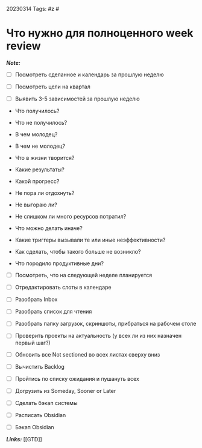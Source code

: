 20230314
Tags: #z #
# Что нужно для полноценного week review 

***Note:*** 

- [ ] Посмотреть сделанное и календарь за прошлую неделю

- [ ] Посмотреть цели на квартал

- [ ] Выявить 3-5 зависимостей за прошлую неделю

- Что получилось?

- Что не получилось?

- В чем молодец?

- В чем не молодец?

- Что в жизни творится?

- Какие результаты?

- Какой прогресс?

- Не пора ли отдохнуть?

- Не выгораю ли?

- Не слишком ли много ресурсов потратил?

- Что можно делать иначе?

- Какие триггеры вызывали те или иные неэффективности?

- Как сделать, чтобы такого больше не возникло?

- Что породило продуктивные дни?
  

- [ ] Посмотреть, что на следующей неделе планируется

- [ ] Отредактировать слоты в календаре

- [ ] Разобрать Inbox

- [ ] Разобрать список для чтения

- [ ] Разобрать папку загрузок, скриншоты, прибраться на рабочем столе

- [ ] Проверить проекты на актуальность (у всех ли из них назначен первый шаг?)

- [ ] Обновить все Not sectioned во всех листах сверху вниз

- [ ] Вычистить Backlog

- [ ] Пройтись по списку ожидания и пушануть всех

- [ ] Догрузить из Someday, Sooner or Later

- [ ] Сделать бэкап системы

- [ ] Расписать Obsidian

- [ ] Бэкап Obsidian

***Links:*** [[GTD]]

